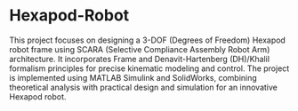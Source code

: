 # Hexapod-Robot
This project focuses on designing a 3-DOF (Degrees of Freedom) Hexapod robot frame using SCARA (Selective Compliance Assembly Robot Arm) architecture. It incorporates Frame and Denavit-Hartenberg (DH)/Khalil formalism principles for precise kinematic modeling and control. The project is implemented using MATLAB Simulink and SolidWorks, combining theoretical analysis with practical design and simulation for an innovative Hexapod robot.
